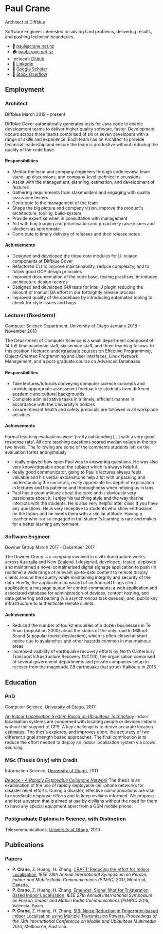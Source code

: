 # Paul Crane

Architect at Diffblue 

Software Engineer interested in solving hard problems, delivering results, and pushing technical boundaries.

- :email: [paul@crane.net.nz](mailto:paul@crane.net.nz)
- :house: [paul.crane.net.nz](https://paul.crane.net.nz)
- :octocat: [Github](https://github.com/pcrane)
- :office: [LinkedIn](https://www.linkedin.com/in/paulscrane/)
- :book: [Google Scholar](https://scholar.google.co.nz/citations?user=kjrHeXQAAAAJ)
- :raising_hand: [Stack Overflow](https://stackoverflow.com/users/8884278/paul-crane)

## Employment

### Architect
Diffblue
March 2019 - present

Diffblue Cover automatically generates tests for Java code to enable development teams to deliver higher quality software, faster. Development occurs across three teams comprised of six or seven developers with a range of skills and experience. Each team has an Architect to provide technical leadership and ensure the team is productive without reducing the quality of the code base.

#### Responsibilities

* Mentor the team and company engineers through code review, team stand-up discussions, and company-level technical discussions
* Assist with the management, planning, estimation, and development of features
* Gathering requirements from stakeholders and engaging with quality assurance testers
* Contribute to the management of the team
* Shape the big picture and company vision, improve the product's architecture, tooling, build-system
* Provide expertise when in consultation with management
* Aid with bug triaging and prioritisation and proactively raise issues and blockers as appropriate
* Contribute to timely delivery of releases and their release notes

#### Achievements

* Designed and developed the three core modules for UI related components of Diffblue Cover
* Refactored CLI to improve maintainability, reduce complexity, and to follow good OOP design principles
* Improved documentation of the code base, testing practises, introduced architecture design records
* Designed and developed GUI tests for IntelliJ plugin reducing the amount of manual QA effort in our fortnightly release process
* Improved quality of the codebase by introducing automated tooling to check for style issues and bugs

### Lecturer (fixed term)
Computer Science Department, University of Otago
January 2018 - November 2018

The Department of Computer Science is a small department composed of 14 full-time academic staff, six service staff, and three teaching fellows. In this position I lectured undergraduate courses on Effective Programming, Object-Oriented Programming and User Interfaces, Linux Network Management, and a post-graduate course on Advanced Databases.

#### Responsibilities

* Take lectures/tutorials conveying computer science concepts and provide appropriate assessment feedback to students from different academic and cultural backgrounds
* Complete administrative tasks in a timely, efficient manner in accordance with the University's policies
* Ensure relevant health and safety protocols are followed in all workplace activities

#### Achievements

Formal teaching evaluations were 'pretty outstanding [...] with a very good response rate'. All core teaching questions scored median values in the top two levels. The following are some of the comments students left on the evaluation forms anonymously

* I really enjoyed how open Paul was to answering questions. He was also very knowledgeable about the subject which is always helpful.
* Really good communicator, going to Paul's lectures always feels valuable and his verbal explanations help a lot with unpacking and understanding the concepts, really appreciate his depth of explanation in lectures and his patience and thoroughness when helping us in labs
* Paul has a great attitude about the topic and is obviously very passionate about it. I enjoy his teaching style and the way that he interacts with the students. He is also very helpful after class if you have any questions. He is very receptive to students who show enthusiasm on the topics and he meets them with a similar attitude. Having a teacher who is also engaged in the student’s learning is rare and makes for a better learning environment.

### Software Engineer
Downer Group
March 2017 - December 2017

The Downer Group is a company involved in civil infrastructure works across Australia and New Zealand. I designed, developed, tested, deployed and maintained a novel containerised digital signage application to push (in realtime) a wide range of relevant up-to-date content to remote display clients around the country while maintaining integrity and security of the data. Briefly, the application consisted of an AndroidThings client application; a message queue for control commands; a web application and associated database for administration of devices, content hosting, and data gathering and parsing (via asynchronous task queues); and, public key infrastructure to authenticate remote clients.

#### Achievements

* Reduced the number of tourist enquiries of a dozen businesses in Te Anau (population 2000) about the status of the only road to Milford Sound (a popular tourist destination), which is often closed at short notice due to avalanches and other hazards common in mountainous areas
* Increased visibility of earthquake recovery efforts by North Canterbury Transport Infrastructure Recovery (NCTIR), the organisation comprised of several government departments and private companies setup to recover from the magnitude 7.8 earthquake that struck Kaikōura in 2016

## Education

### PhD 
Computer Science, [University of Otago](http://cs.otago.ac.nz), 2017

_[An Indoor Localisation System Based on Ubiquitous Technology](http://hdl.handle.net/10523/7564)_
Indoor localisation systems are concerned with locating people or devices indoors without the support of GPS. A key challenge is to derive accurate location estimates. The thesis explores, and improves upon, the accuracy of two different signal strength based approaches. The final contribution is to reduce the effort needed to deploy an indoor localisation system via crowd sourcing.

### MSc (Thesis Only) with Credit 
Information Science, [University of Otago](http://www.otago.ac.nz/info-science/), 2011

_[Beacon - A Rapidly Deployable Cellphone Network](http://hdl.handle.net/10523/2267)_
The thesis is an examination of the use of rapidly deployable cell-phone networks for disaster relief efforts. During a disaster, effective communications are vital to coordinate response efforts and to keep civilians informed. We propose and test a system that is aimed at use by civilians without the need for them to have any special equipment apart from a GSM mobile phone.

### Postgraduate Diploma in Science, with Distinction 
Telecommunications, [University of Otago](http://www.telecom.otago.ac.nz), 2010


## Publications
### Papers
- **P. Crane**, Z. Huang, H. Zhang, [CRAFT: Reducing the effort for Indoor Localisation](https://paul.crane.net.nz/publications/pimrc2017/pimrc2017.pdf), _IEEE 28th Annual International Symposium on Person, Indoor and Mobile Radio Communications (PIMRC)_ 2017, Montreal, Canada.
- **P. Crane**, Z. Huang, H. Zhang, [Emender: Signal filter for Trilateration Based Indoor Localisation](https://paul.crane.net.nz/publications/pimrc2016/pimrc2016.pdf), _IEEE 27th Annual International Symposium on Person, Indoor and Mobile Radio Communications (PIMRC)_ 2016, Valencia, Spain.
- **P. Crane**, Z. Huang, H. Zhang, [SIB: Noise Reduction in Fingerprint-based Indoor Localisation using Multiple Transmission Powers](https://paul.crane.net.nz/publications/mum2014/mum2014.pdf), _Proceedings of the 13th International Conference on Mobile and Ubiquitous Multimedia_ 2014, Melbourne, Australia.
